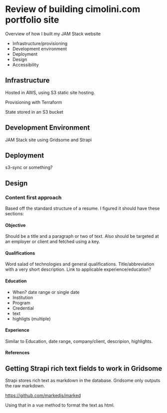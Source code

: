 # Review of building cimolini.com portfolio site

Overview of how I built my JAM Stack website
- Infrastructure/provisioning
- Development environment
- Deployment
- Design
- Accessibility

## Infrastructure

Hosted in AWS, using S3 static site hosting.

Provisioning with Terraform

State stored in an S3 bucket

## Development Environment

JAM Stack site using Gridsome and Strapi

## Deployment

s3-sync or something?

## Design

### Content first approach

Based off the standard structure of a resume. I figured it should have these sections:

#### Objective
Should be a title and a paragraph or two of text. Also should be targeted at an employer or client and fetched using a key.

#### Qualifications

Word salad of technologies and general qualifications. Title/abbreviation with a very short description. Link to applicable experience/education?

#### Education

- When? date range or single date
- Institution
- Program
- Credential
- text
- highligts (multiple)

#### Experience

Similar to Education, date range, company/client, descripion, highlights.

#### References

## Getting Strapi rich text fields to work in Gridsome

Strapi stores rich text as markdown in the database. Gridsome only outputs the raw markdown.

https://github.com/markedjs/marked

Using that in a vue method to format the text as html.
